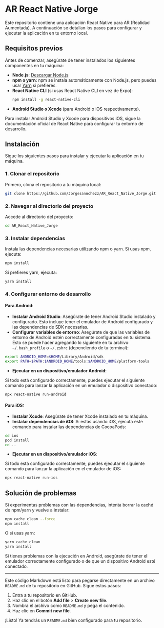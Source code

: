 # AR React Native Jorge

Este repositorio contiene una aplicación React Native para AR (Realidad Aumentada). A continuación se detallan los pasos para configurar y ejecutar la aplicación en tu entorno local.

## Requisitos previos

Antes de comenzar, asegúrate de tener instalados los siguientes componentes en tu máquina:

- **Node.js**: [Descargar Node.js](https://nodejs.org/)
- **npm o yarn**: npm se instala automáticamente con Node.js, pero puedes usar [Yarn](https://yarnpkg.com/) si prefieres.
- **React Native CLI** (si usas React Native CLI en vez de Expo):
  ```bash
  npm install -g react-native-cli
  ```
- **Android Studio o Xcode** (para Android o iOS respectivamente).

Para instalar Android Studio y Xcode para dispositivos iOS, sigue la documentación oficial de React Native para configurar tu entorno de desarrollo.

## Instalación

Sigue los siguientes pasos para instalar y ejecutar la aplicación en tu máquina.

### 1. Clonar el repositorio

Primero, clona el repositorio a tu máquina local:

```bash
git clone https://github.com/Jorgesannchezz/AR_React_Native_Jorge.git
```

### 2. Navegar al directorio del proyecto

Accede al directorio del proyecto:

```bash
cd AR_React_Native_Jorge
```

### 3. Instalar dependencias

Instala las dependencias necesarias utilizando npm o yarn. Si usas npm, ejecuta:

```bash
npm install
```

Si prefieres yarn, ejecuta:

```bash
yarn install
```

### 4. Configurar entorno de desarrollo

#### Para Android:

- **Instalar Android Studio**: Asegúrate de tener Android Studio instalado y configurado. Esto incluye tener el emulador de Android configurado y las dependencias de SDK necesarias.
- **Configurar variables de entorno**: Asegúrate de que las variables de entorno de Android estén correctamente configuradas en tu sistema. Esto se puede hacer agregando lo siguiente en tu archivo `~/.bash_profile` o `~/.zshrc` (dependiendo de tu terminal):

```bash
export ANDROID_HOME=$HOME/Library/Android/sdk
export PATH=$PATH:$ANDROID_HOME/tools:$ANDROID_HOME/platform-tools
```

- **Ejecutar en un dispositivo/emulador Android**:

Si todo está configurado correctamente, puedes ejecutar el siguiente comando para lanzar la aplicación en un emulador o dispositivo conectado:

```bash
npx react-native run-android
```

#### Para iOS:

- **Instalar Xcode**: Asegúrate de tener Xcode instalado en tu máquina.
- **Instalar dependencias de iOS**: Si estás usando iOS, ejecuta este comando para instalar las dependencias de CocoaPods:

```bash
cd ios
pod install
cd ..
```

- **Ejecutar en un dispositivo/emulador iOS**:

Si todo está configurado correctamente, puedes ejecutar el siguiente comando para lanzar la aplicación en el emulador de iOS:

```bash
npx react-native run-ios
```

## Solución de problemas

Si experimentas problemas con las dependencias, intenta borrar la caché de npm/yarn y vuelve a instalar:

```bash
npm cache clean --force
npm install
```

O si usas yarn:

```bash
yarn cache clean
yarn install
```

Si tienes problemas con la ejecución en Android, asegúrate de tener el emulador correctamente configurado o de que un dispositivo Android esté conectado.

---

Este código Markdown está listo para pegarse directamente en un archivo `README.md` de tu repositorio en GitHub. Sigue estos pasos:

1. Entra a tu repositorio en GitHub.
2. Haz clic en el botón **Add file** > **Create new file**.
3. Nombra el archivo como `README.md` y pega el contenido.
4. Haz clic en **Commit new file**.

¡Listo! Ya tendrás un `README.md` bien configurado para tu repositorio.
